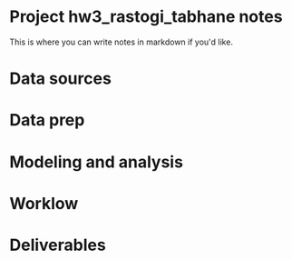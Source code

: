 # Project hw3_rastogi_tabhane notes

 
This is where you can write notes in markdown if you'd like.

# Data sources


# Data prep


# Modeling and analysis


# Worklow


# Deliverables
